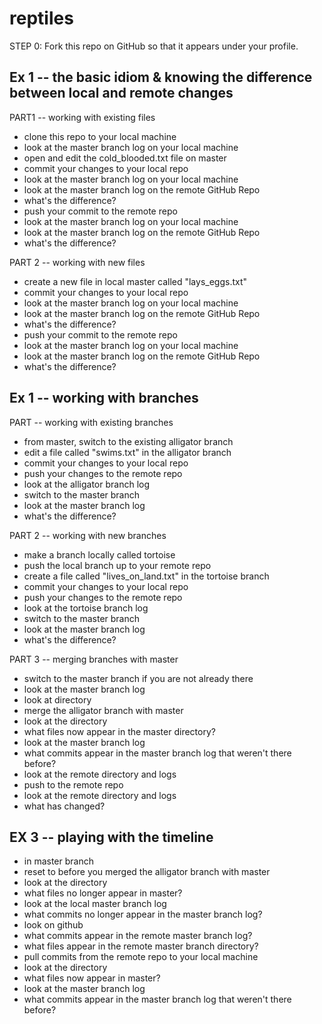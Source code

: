 reptiles
========

STEP 0: Fork this repo on GitHub so that it appears under your profile.

Ex 1 -- the basic idiom & knowing the difference between local and remote changes
--------------------------
PART1 -- working with existing files
* clone this repo to your local machine
* look at the master branch log on your local machine
* open and edit the cold_blooded.txt file on master
* commit your changes to your local repo
* look at the master branch log on your local machine
* look at the master branch log on the remote GitHub Repo
* what's the difference?
* push your commit to the remote repo
* look at the master branch log on your local machine
* look at the master branch log on the remote GitHub Repo
* what's the difference?

PART 2 -- working with new files
* create a new file in local master called "lays_eggs.txt"
* commit your changes to your local repo
* look at the master branch log on your local machine
* look at the master branch log on the remote GitHub Repo
* what's the difference?
* push your commit to the remote repo
* look at the master branch log on your local machine
* look at the master branch log on the remote GitHub Repo
* what's the difference?

Ex 1 -- working with branches
--------------------------
PART -- working with existing branches
* from master, switch to the existing alligator branch
* edit a file called "swims.txt" in the alligator branch
* commit your changes to your local repo
* push your changes to the remote repo
* look at the alligator branch log
* switch to the master branch
* look at the master branch log
* what's the difference?

PART 2 -- working with new branches
* make a branch locally called tortoise
* push the local branch up to your remote repo
* create a file called "lives_on_land.txt" in the tortoise branch
* commit your changes to your local repo
* push your changes to the remote repo
* look at the tortoise branch log
* switch to the master branch
* look at the master branch log
* what's the difference?

PART 3 -- merging branches with master
* switch to the master branch if you are not already there
* look at the master branch log
* look at directory
* merge the alligator branch with master
* look at the directory
* what files now appear in the master directory?
* look at the master branch log
* what commits appear in the master branch log that weren't there before?
* look at the remote directory and logs
* push to the remote repo
* look at the remote directory and logs
* what has changed?

EX 3 -- playing with the timeline
--------------------------
* in master branch
* reset to before you merged the alligator branch with master
* look at the directory
* what files no longer appear in master?
* look at the local master branch log
* what commits no longer appear in the master branch log?
* look on github
* what commits appear in the remote master branch log?
* what files appear in the remote master branch directory? 
* pull commits from the remote repo to your local machine
* look at the directory
* what files now appear in master?
* look at the master branch log
* what commits appear in the master branch log that weren't there before?



